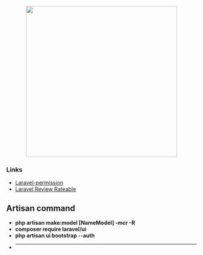 <p align="center"><a href="https://laravel.com" target="_blank"><img src="https://raw.githubusercontent.com/laravel/art/master/logo-lockup/5%20SVG/2%20CMYK/1%20Full%20Color/laravel-logolockup-cmyk-red.svg" width="400"></a></p>

### Links

- [Laravel-permission](https://spatie.be/docs/laravel-permission/v5/introduction)
- [Laravel Review Rateable](https://github.com/codebyray/laravel-review-rateable)

## Artisan command

- **php artisan make:model [NameModel] -mcr -R**
- **composer require laravel/ui**
- **php artisan ui bootstrap --auth**
- ** **